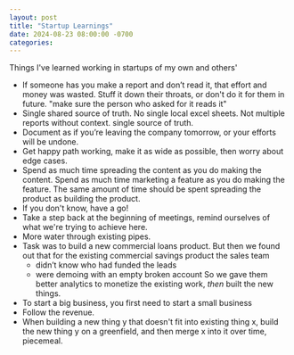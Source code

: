 ```yaml
---
layout: post
title: "Startup Learnings"
date: 2024-08-23 08:00:00 -0700
categories:
---
```


Things I've learned working in startups of my own and others'

- If someone has you make a report and don’t read it, that effort and money was wasted. Stuff it down their throats, or don't do it for them in future. "make sure the person who asked for it reads it"
- Single shared source of truth. No single local excel sheets. Not multiple reports without context. single source of truth.
- Document as if you’re leaving the company tomorrow, or your efforts will be undone.
- Get happy path working, make it as wide as possible, then worry about edge cases.
- Spend as much time spreading the content as you do making the content. Spend as much time marketing a feature as you do making the feature. The same amount of time should be spent spreading the product as building the product.
- If you don't know, have a go!
- Take a step back at the beginning of meetings, remind ourselves of what we're trying to achieve here.
- More water through existing pipes.
- Task was to build a new commercial loans product. But then we found out that for the existing commercial savings product the sales team
    - didn’t know who had funded the leads
    - were demoing with an empty broken account
    So we gave them better analytics to monetize the existing work, _then_ built the new things.
- To start a big business, you first need to start a small business
- Follow the revenue.
- When building a new thing y that doesn't fit into existing thing x, build the new thing y on a greenfield, and then merge x into it over time, piecemeal.